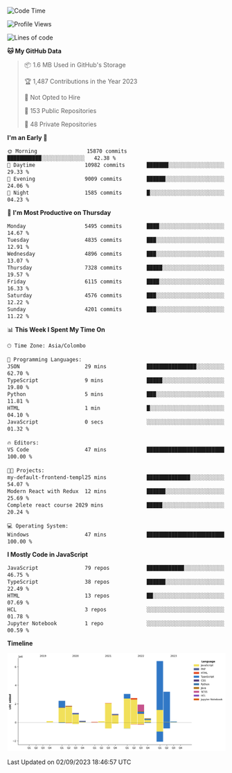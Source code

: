 
<!--START_SECTION:waka-->
![Code Time](http://img.shields.io/badge/Code%20Time-1%2C167%20hrs%203%20mins-blue)

![Profile Views](http://img.shields.io/badge/Profile%20Views-0-blue)

![Lines of code](https://img.shields.io/badge/From%20Hello%20World%20I%27ve%20Written-26.4%20million%20lines%20of%20code-blue)

**🐱 My GitHub Data** 

> 📦 1.6 MB Used in GitHub's Storage 
 > 
> 🏆 1,487 Contributions in the Year 2023
 > 
> 🚫 Not Opted to Hire
 > 
> 📜 153 Public Repositories 
 > 
> 🔑 48 Private Repositories 
 > 
**I'm an Early 🐤** 

```text
🌞 Morning                15870 commits       ███████████░░░░░░░░░░░░░░   42.38 % 
🌆 Daytime                10982 commits       ███████░░░░░░░░░░░░░░░░░░   29.33 % 
🌃 Evening                9009 commits        ██████░░░░░░░░░░░░░░░░░░░   24.06 % 
🌙 Night                  1585 commits        █░░░░░░░░░░░░░░░░░░░░░░░░   04.23 % 
```
📅 **I'm Most Productive on Thursday** 

```text
Monday                   5495 commits        ████░░░░░░░░░░░░░░░░░░░░░   14.67 % 
Tuesday                  4835 commits        ███░░░░░░░░░░░░░░░░░░░░░░   12.91 % 
Wednesday                4896 commits        ███░░░░░░░░░░░░░░░░░░░░░░   13.07 % 
Thursday                 7328 commits        █████░░░░░░░░░░░░░░░░░░░░   19.57 % 
Friday                   6115 commits        ████░░░░░░░░░░░░░░░░░░░░░   16.33 % 
Saturday                 4576 commits        ███░░░░░░░░░░░░░░░░░░░░░░   12.22 % 
Sunday                   4201 commits        ███░░░░░░░░░░░░░░░░░░░░░░   11.22 % 
```


📊 **This Week I Spent My Time On** 

```text
🕑︎ Time Zone: Asia/Colombo

💬 Programming Languages: 
JSON                     29 mins             ████████████████░░░░░░░░░   62.70 % 
TypeScript               9 mins              █████░░░░░░░░░░░░░░░░░░░░   19.80 % 
Python                   5 mins              ███░░░░░░░░░░░░░░░░░░░░░░   11.81 % 
HTML                     1 min               █░░░░░░░░░░░░░░░░░░░░░░░░   04.10 % 
JavaScript               0 secs              ░░░░░░░░░░░░░░░░░░░░░░░░░   01.32 % 

🔥 Editors: 
VS Code                  47 mins             █████████████████████████   100.00 % 

🐱‍💻 Projects: 
my-default-frontend-templ25 mins             ██████████████░░░░░░░░░░░   54.07 % 
Modern React with Redux  12 mins             ██████░░░░░░░░░░░░░░░░░░░   25.69 % 
Complete react course 2029 mins              █████░░░░░░░░░░░░░░░░░░░░   20.24 % 

💻 Operating System: 
Windows                  47 mins             █████████████████████████   100.00 % 
```

**I Mostly Code in JavaScript** 

```text
JavaScript               79 repos            ████████████░░░░░░░░░░░░░   46.75 % 
TypeScript               38 repos            ██████░░░░░░░░░░░░░░░░░░░   22.49 % 
HTML                     13 repos            ██░░░░░░░░░░░░░░░░░░░░░░░   07.69 % 
HCL                      3 repos             ░░░░░░░░░░░░░░░░░░░░░░░░░   01.78 % 
Jupyter Notebook         1 repo              ░░░░░░░░░░░░░░░░░░░░░░░░░   00.59 % 
```



**Timeline**

![Lines of Code chart](https://raw.githubusercontent.com/ccweerasinghe1994/ccweerasinghe1994/master/assets/bar_graph.png)


 Last Updated on 02/09/2023 18:46:57 UTC
<!--END_SECTION:waka-->
